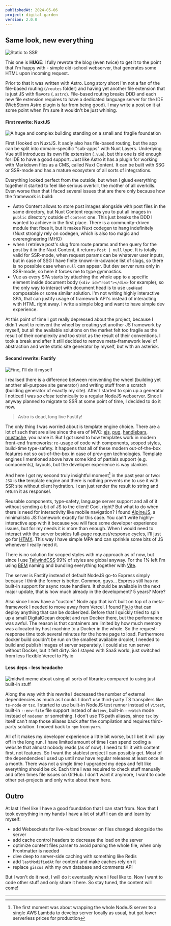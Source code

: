 ```yaml
---
publishedAt: 2024-05-06
project: digital-garden
version: 2.0.0
---
```


## Same look, new everything

![Static to SSR](./static-to-ssr.webp)

This one is **HUGE**: I fully rewrote the blog (even twice) to get it to the point that I'm happy with - simple old-school webserver, that generates some HTML upon incoming request.

Prior to that it was written with Astro. Long story short I'm not a fan of the file-based routing (`/routes` folder) and having yet another file extension that is just JS with flavors (`.astro`). File-based routing breaks DDD and each new file extension requires to have a dedicated language server for the IDE (WebStorm Astro plugin is far from being good). I may write a post on it at some point when I'm sure it wouldn't be just whining.

#### First rewrite: NuxtJS

![A huge and complex building standing on a small and fragile foundation](./dependencies.jpg)

First I looked on NuxtJS. It sadly also has file-based routing, but the app can be split into domain-specific "sub-apps" with Nuxt Layers. Underlying Vue still introduces its own file extension (`.vue`), but this one is old enough for IDE to have a good support. Just like Astro it has a plugin for working with Markdown files as a CMS, called Nuxt Content. It can be built with SSG or SSR-mode and has a mature ecosystem of all sorts of integrations.

Everything looked perfect from the outside, but when I glued everything together it started to feel like serious overkill, the mother of all overkills. Even worse than that I faced several issues that are there only because how the framework is build:

- Astro Content allows to store post images alongside with post files in the same directory, but Nuxt Content requires you to put all images in `public` directory outside of `content` one. This just breaks the DDD I wanted to achieve in the first place. There is a community-driven module that fixes it, but it makes Nuxt codegen to hang indefinitely (Nuxt strongly rely on codegen, which is also too magic and overengineering IMHO)
- when I retrieve post's slug from route params and then query for the post by it in the Nuxt Content, it returns `Post | null` type. It is totally valid for SSR-mode, when request params can be whatever user inputs, but in case of SSG I have finite known-in-advance list of slugs, so there is no possible case when `null` can appear. But dev server runs only in SSR-mode, so here it forces me to type gymnastics.
- Vue as every SPA starts by attaching the whole app to a specific element inside document body (`<div id="root"></div>` for example), so the only way to interact with document head is to use `useHead` composable or some similar solution. I'm not writing highly interactive SPA, that can justify usage of framework API's instead of interacting with HTML right away. I write a simple blog and want to have simple dev experience.

At this point of time I got really depressed about the project, because I didn't want to reinvent the wheel by creating yet another JS framework by myself, but all the available solutions on the market felt too fragile as the result of their complexity and too strict as the result of their conventions. I took a break and after it still decided to remove meta-framework level of abstraction and write static site generator by myself, but with an asterisk.

#### Second rewrite: Fastify

![Fine, I'll do it myself](./fine-ill-do-it-myself.png)

I realised there is a difference between reinventing the wheel (building yet another all-purpose site generator) and writing stuff from a scratch (building generator of exactly my site). After I started to spin up a generator I noticed I was _so close_ technically to a regular NodeJS webserver. Since I anyway planned to migrate to SSR at some point of time, I decided to do it now.

> Astro is dead, long live Fastify!

The only thing I was worried about is template engine choice. There are a lot of such that are alive since the era of MVC: [ejs](https://ejs.co/), [pug](https://pugjs.org/), [handlebars](https://handlebarsjs.com/), [mustache](https://mustache.github.io/), you name it. But I got used to how templates work in modern front-end frameworks: re-usage of code with components, scoped styles, build-time type-safety. It happens that all of these modern out-of-the-box features not so out-of-the-box in case of prev-gen technologies. Template engines I mentioned above have some kind of partials support (e.g. components), layouts, but the developer experience is way clankier.

And here I got my second truly insightful moment[^1] in the past year or two: `JSX` is **the** template engine and there is nothing prevents me to use it with SSR site without client hydration. I can just render the result to string and return it as response!.

Reusable components, type-safety, language server support and all of it without sending a bit of JS to the client! Cool, right? But what to do when there is need for interactivity like mobile navigation? I found [AlpineJS](https://alpinejs.dev/), a minimalistic JS framework exactly for this case. You can't write highly-interactive app with it because you will face some developer experience issues, but for my needs it is more than enough. When I would need to interact with the server besides full-page request/response cycles, I'll just go for [HTMX](https://htmx.org/). This way I have simple MPA and can sprinkle some bits of JS whenever I really need it.

There is no solution for scoped styles with my approach as of now, but since I use [TailwindCSS](https://tailwindcss.com/) 99% of styles are global anyway. For the 1% left I'm using [BEM](https://getbem.com/) naming and bundling everything together with [Vite](https://vitejs.dev/).

The server is Fastify instead of default NodeJS go-to Express simply because I think the former is better. Common, guys... Express still has no built-in support for async route handlers. It should be available in the next major update, that is how much already in the development? 5 years? More?

Also since I now have a "custom" Node app that isn't built on top of a meta-framework I needed to move away from Vercel. I found [Fly.io](https://fly.io/) that can deploy anything that can be dockerized. Before that I quickly tried to spin up a small DigitalOcean droplet and run Docker there, but the performance was awful. The reason is that containers are limited by how much memory was allocated by host machine to a Docker in the whole. So the request-response time took several minutes for the home page to load. Furthermore docker build couldn't be run on the smallest available droplet, I needed to build and publish images of server separately. I could also run server without Docker, but it felt dirty. So I stayed with SaaS world, just switched from less flexible Vercel to Fly.io

#### Less deps - less headache

![midwit meme about using all sorts of libraries compared to using just built-in stuff](./just-use-built-in-stuff.jpg)

Along the way with this rewrite I decreased the number of external dependencies as much as I could. I don't use third-party TS transpilers like `ts-node` or `tsx`. I started to use built-in NodeJS test runner instead of `Vitest`, built-in `--env-file` file support instead of `dotenv`, built-in `--watch` mode instead of `nodemon` or something. I don't use TS path aliases, since `tsc` by itself can't map those aliases back after the compilation and requires third-party solution. I moved back to `npm` from `yarn`.

All of it makes my developer experience a little bit worse, but I bet it will pay off in the long run. I have limited amount of time I can spend coding a website that almost nobody reads (as of now). I need to fill it with content first, not features. So I want the stablest project I can possibly get. Most of the dependencies I used up until now have regular releases at least once in a month. There was not a single time I upgraded my deps and felt like everything should be ok. Each time I was required to check stuff manually and often times file issues on GitHub. I don't want it anymore, I want to code other pet-projects and only write about them here.

## Outro

At last I feel like I have a good foundation that I can start from. Now that I took everything in my hands I have a lot of stuff I can do and learn by myself:

- add Websockets for live-reload browser on files changed alongside the server
- add cache control headers to decrease the load on the server
- optimize content files parser to avoid parsing the whole file, when only Frontmatter is needed
- dive deep to server-side caching with something like Redis
- add `lastModifiedAt` for content and make caches rely on it
- replace `giscus` with my own database and comments API

But I won't do it next, I will do it eventually when I feel like to. Now I want to code other stuff and only share it here. So stay tuned, the content will come!

---

[^1]: The first moment was about wrapping the whole NodeJS server to a single AWS Lambda to develop server locally as usual, but got lower serverless prices for production
